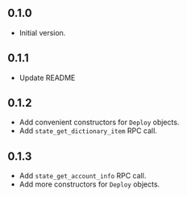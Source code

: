 ## 0.1.0

- Initial version.

## 0.1.1

- Update README

## 0.1.2

- Add convenient constructors for `Deploy` objects.
- Add `state_get_dictionary_item` RPC call.

## 0.1.3

- Add `state_get_account_info` RPC call.
- Add more constructors for `Deploy` objects.